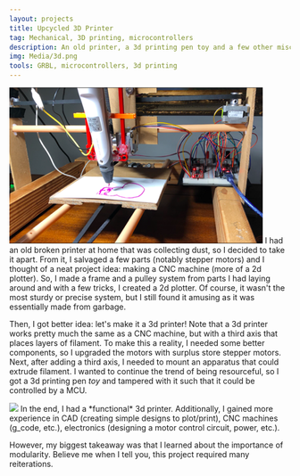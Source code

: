 ```yaml
---
layout: projects
title: Upcycled 3D Printer
tag: Mechanical, 3D printing, microcontrollers
description: An old printer, a 3d printing pen toy and a few other miscellaneous parts were transformed into a low-budget 3d printer
img: Media/3d.png
tools: GRBL, microcontrollers, 3d printing
---
```

<img src="/Media/3d.png">
I had an old broken printer at home that was collecting dust, so I decided to take it apart. From it, I salvaged a few parts (notably stepper motors) and I thought of a neat project idea: making a CNC machine (more of a 2d plotter). So, I made a frame and a pulley system from parts I had laying around and with a few tricks, I created a 2d plotter. Of course, it wasn't the most sturdy or precise system, but I still found it amusing as it was essentially made from garbage. 

Then, I got better idea: let's make it a 3d printer! Note that a 3d printer works pretty much the same as a CNC machine, but with a third axis that places layers of filament. To make this a reality, I needed some better components, so I upgraded the motors with surplus store stepper motors. Next, after adding a third axis, I needed to mount an apparatus that could extrude filament. I wanted to continue the trend of being resourceful, so I got a 3d printing pen *toy* and tampered with it such that it could be controlled by a MCU. 

<img src="/Media/3dPrinter.gif">
In the end, I had a *functional* 3d printer. Additionally, I gained more experience in CAD (creating simple designs to plot/print), CNC machines (g_code, etc.), electronics (designing a motor control circuit, power, etc.). 

However, my biggest takeaway was that I learned about the importance of modularity. Believe me when I tell you, this project required many reiterations.